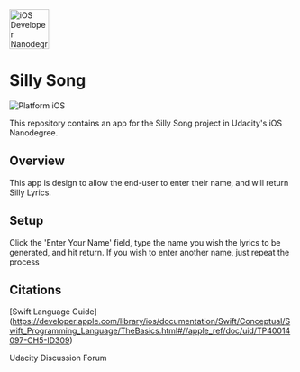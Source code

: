 <img src="https://s3-us-west-1.amazonaws.com/udacity-content/degrees/catalog-images/nd003.png" alt="iOS Developer Nanodegree logo" height="70" >

# Silly Song

![Platform iOS](https://img.shields.io/badge/nanodegree-iOS-blue.svg)

This repository contains an app for the Silly Song project in Udacity's iOS Nanodegree.

## Overview

This app is design to allow the end-user to enter their name, and will return Silly Lyrics.

## Setup

Click the 'Enter Your Name' field, type the name you wish the lyrics to be generated, and hit return.  If you wish to enter another name, just repeat the process

## Citations

[Swift Language Guide] (https://developer.apple.com/library/ios/documentation/Swift/Conceptual/Swift_Programming_Language/TheBasics.html#//apple_ref/doc/uid/TP40014097-CH5-ID309)

Udacity Discussion Forum
